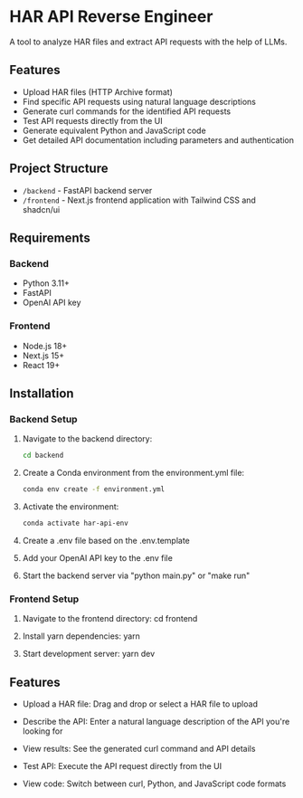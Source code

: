 # HAR API Reverse Engineer

A tool to analyze HAR files and extract API requests with the help of LLMs.

## Features

- Upload HAR files (HTTP Archive format)
- Find specific API requests using natural language descriptions
- Generate curl commands for the identified API requests
- Test API requests directly from the UI
- Generate equivalent Python and JavaScript code
- Get detailed API documentation including parameters and authentication

## Project Structure

- `/backend` - FastAPI backend server
- `/frontend` - Next.js frontend application with Tailwind CSS and shadcn/ui

## Requirements

### Backend
- Python 3.11+
- FastAPI
- OpenAI API key

### Frontend
- Node.js 18+
- Next.js 15+
- React 19+

## Installation

### Backend Setup

1. Navigate to the backend directory:
   ```bash
   cd backend

2. Create a Conda environment from the environment.yml file:
    ```bash
    conda env create -f environment.yml

3. Activate the environment:
    ```bash
    conda activate har-api-env

4. Create a .env file based on the .env.template

5. Add your OpenAI API key to the .env file

6. Start the backend server via "python main.py" or "make run"

### Frontend Setup

1. Navigate to the frontend directory:
   cd frontend

2. Install yarn dependencies:
   yarn

3. Start development server:
   yarn dev

## Features

- Upload a HAR file: Drag and drop or select a HAR file to upload
  
- Describe the API: Enter a natural language description of the API you're looking for
  
- View results: See the generated curl command and API details
  
- Test API: Execute the API request directly from the UI
  
- View code: Switch between curl, Python, and JavaScript code formats
